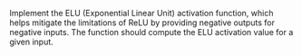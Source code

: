 Implement the ELU (Exponential Linear Unit) activation function, which helps mitigate the limitations of ReLU by providing negative outputs for negative inputs. The function should compute the ELU activation value for a given input.
